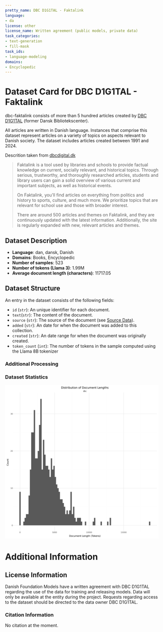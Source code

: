 ```yaml
---
pretty_name: DBC D1G1TAL - Faktalink
language:
- da
license: other
license_name: Written agreement (public models, private data)
task_categories:
- text-generation
- fill-mask
task_ids:
- language-modeling
domains:
- Encyclopedic
---
```


# Dataset Card for DBC D1G1TAL - Faktalink

<!-- START-SHORT DESCRIPTION -->
dbc-faktalink consists of more than 5 hundred articles created by [DBC D1G1TAL](https://dbcdigital.dk/) (former Dansk Bibliotekscenter).
<!-- END-SHORT DESCRIPTION -->

All articles are written in Danish language. Instances that comprise this dataset represent articles on a variety of topics on aspects relevant to Danish society.
The dataset includes articles created between 1991 and 2024.

Descrition taken from [dbcdigital.dk](https://dbcdigital.dk/abonnementer-ydelser/faktalink/)

>Faktalink is a tool used by libraries and schools to provide factual knowledge on current, socially relevant, and historical topics. Through serious, trustworthy, and thoroughly researched articles, students and library users can gain a solid overview of various current and important subjects, as well as historical events.
>
>On Faktalink, you'll find articles on everything from politics and history to sports, culture, and much more. We prioritize topics that are relevant for school use and those with broader interest.
>
>There are around 500 articles and themes on Faktalink, and they are continuously updated with the latest information. Additionally, the site is regularly expanded with new, relevant articles and themes.




## Dataset Description

<!-- START-DESC-STATS -->
- **Language**: dan, dansk, Danish
- **Domains**: Books, Encyclopedic
- **Number of samples**: 523
- **Number of tokens (Llama 3)**: 1.99M
- **Average document length (characters)**: 11717.05
<!-- END-DESC-STATS -->


## Dataset Structure
An entry in the dataset consists of the following fields:

- `id` (`str`): An unique identifier for each document.
- `text`(`str`): The content of the document.
- `source` (`str`): The source of the document (see [Source Data](#source-data)).
- `added` (`str`): An date for when the document was added to this collection.
- `created` (`str`): An date range for when the document was originally created.
- `token_count` (`int`): The number of tokens in the sample computed using the Llama 8B tokenizer


### Additional Processing


### Dataset Statistics

<!-- START-DATASET PLOTS -->
<p align="center">
<img src="./images/dist_document_length.png" width="600" style="margin-right: 10px;" />
</p>
<!-- END-DATASET PLOTS -->


# Additional Information

## License Information
Danish Foundation Models have a written agreement with DBC D1G1TAL regarding the use of the data for training and releasing models. 
Data will only be available at the entity during the project. Requests regarding access to the dataset should be directed to the data owner DBC D1G1TAL.

### Citation Information

No citation at the moment.
